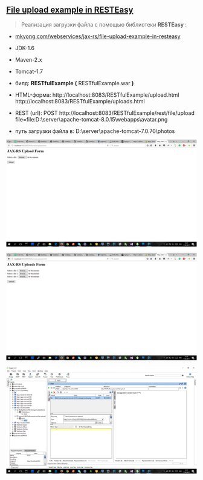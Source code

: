 
[File upload example in RESTEasy](https://www.mkyong.com/webservices/jax-rs/file-upload-example-in-resteasy/)
--------------------------------

> Реализация загрузки файла с помощью библиотеки **RESTEasy** :

- [mkyong.com/webservices/jax-rs/file-upload-example-in-resteasy](https://www.mkyong.com/webservices/jax-rs/file-upload-example-in-resteasy/)
- JDK-1.6
- Maven-2.x
- Tomcat-1.7

- билд: **RESTfulExample** **(** RESTfulExample.war **)**
- HTML-форма: http://localhost:8083/RESTfulExample/upload.html   http://localhost:8083/RESTfulExample/uploads.html
- REST (url): POST   http://localhost:8083/RESTfulExample/rest/file/upload   file=file:D:\server\apache-tomcat-8.0.15\webapps\avatar.png
- путь загрузки файла в: D:\server\apache-tomcat-7.0.70\photos


![Cf9MHq](Cf9MHq.png)

![a0DUR5](a0DUR5.png)

![voImqc](voImqc.png)
